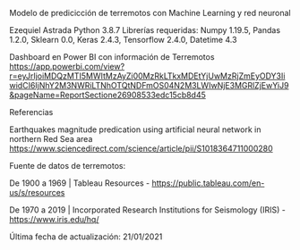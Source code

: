 Modelo de predicicción de terremotos con Machine Learning y red neuronal

Ezequiel Astrada
Python 3.8.7
Librerías requeridas: Numpy 1.19.5, Pandas 1.2.0, Sklearn 0.0, Keras 2.4.3, Tensorflow 2.4.0, Datetime 4.3

Dashboard en Power BI con información de Terremotos
https://app.powerbi.com/view?r=eyJrIjoiMDQzMTI5MWItMzAyZi00MzRkLTkxMDEtYjUwMzRjZmEyODY3IiwidCI6IjNhY2M3NWRiLTNhOTQtNDFmOS04N2M3LWIwNjE3MGRlZjEwYiJ9&pageName=ReportSectione26908533edc15cb8d45

Referencias

Earthquakes magnitude predication using artificial neural network in northern Red Sea area 
https://www.sciencedirect.com/science/article/pii/S1018364711000280

Fuente de datos de terremotos:

De 1900 a 1969 | Tableau Resources - https://public.tableau.com/en-us/s/resources

De 1970 a 2019 | Incorporated Research Institutions for Seismology (IRIS) - https://www.iris.edu/hq/

Última fecha de actualización: 21/01/2021
